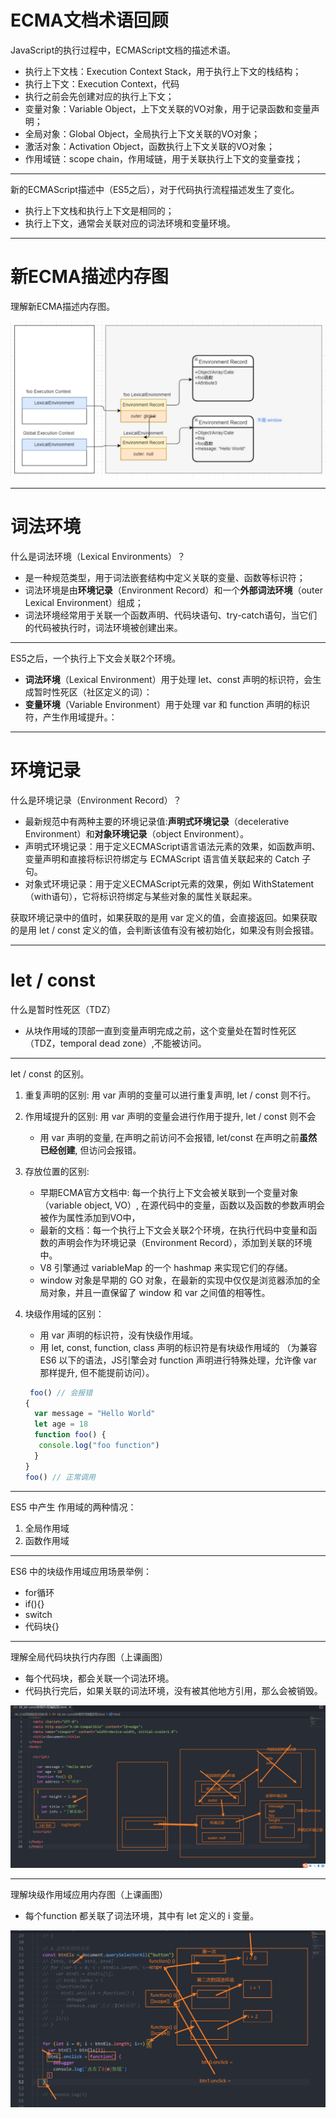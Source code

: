 # ECMA文档术语回顾

JavaScript的执行过程中，ECMAScript文档的描述术语。

- 执行上下文栈：Execution Context Stack，用于执行上下文的栈结构；
- 执行上下文：Execution Context，代码
- 执行之前会先创建对应的执行上下文；
- 变量对象：Variable Object，上下文关联的VO对象，用于记录函数和变量声明；
- 全局对象：Global Object，全局执行上下文关联的VO对象；
- 激活对象：Activation Object，函数执行上下文关联的VO对象；
- 作用域链：scope chain，作用域链，用于关联执行上下文的变量查找；

-----

新的ECMAScript描述中（ES5之后），对于代码执行流程描述发生了变化。


- 执行上下文栈和执行上下文是相同的；
- 执行上下文，通常会关联对应的词法环境和变量环境。

-----

# 新ECMA描述内存图

理解新ECMA描述内存图。

![新ECMAScript描述内存图](NodeAssets/新ECMAScript描述内存图.jpg)

-----

# 词法环境

什么是词法环境（Lexical Environments）？

- 是一种规范类型，用于词法嵌套结构中定义关联的变量、函数等标识符；
- 词法环境是由**环境记录**（Environment Record）和一个**外部词法环境**（outer Lexical Environment）组成；
- 词法环境经常用于关联一个函数声明、代码块语句、try-catch语句，当它们的代码被执行时，词法环境被创建出来。

-----

ES5之后，一个执行上下文会关联2个环境。

- **词法环境**（Lexical Environment）用于处理 let、const 声明的标识符，会生成暂时性死区（社区定义的词）：
- **变量环境**（Variable Environment）用于处理 var 和 function 声明的标识符，产生作用域提升。：

-----

# 环境记录

什么是环境记录（Environment Record）？

- 最新规范中有两种主要的环境记录值:**声明式环境记录**（decelerative Environment）和**对象环境记录**（object Environment）。
- 声明式环境记录：用于定义ECMAScript语言语法元素的效果，如函数声明、变量声明和直接将标识符绑定与 ECMAScript 语言值关联起来的 Catch 子句。
- 对象式环境记录：用于定义ECMAScript元素的效果，例如 WithStatement（with语句），它将标识符绑定与某些对象的属性关联起来。

获取环境记录中的值时，如果获取的是用 var 定义的值，会直接返回。如果获取的是用 let / const 定义的值，会判断该值有没有被初始化，如果没有则会报错。

-----

# let / const

什么是暂时性死区（TDZ）

- 从块作用域的顶部一直到变量声明完成之前，这个变量处在暂时性死区（TDZ，temporal dead zone）,不能被访问。

-----

let / const 的区别。
1. 重复声明的区别: 用 var 声明的变量可以进行重复声明, let / const 则不行。
2. 作用域提升的区别: 用 var 声明的变量会进行作用于提升, let / const 则不会
   
   - 用 var 声明的变量, 在声明之前访问不会报错, let/const 在声明之前**虽然已经创建**, 但访问会报错。
3. 存放位置的区别: 
   - 早期ECMA官方文档中: 每一个执行上下文会被关联到一个变量对象（variable object, VO）, 在源代码中的变量，函数以及函数的参数声明会被作为属性添加到VO中，
   - 最新的文档：每一个执行上下文会关联2个环境，在执行代码中变量和函数的声明会作为环境记录（Environment Record），添加到关联的环境中。
   - V8 引擎通过 variableMap 的一个 hashmap 来实现它们的存储。
   - window 对象是早期的 GO 对象，在最新的实现中仅仅是浏览器添加的全局对象，并且一直保留了 window 和 var 之间值的相等性。

4. 块级作用域的区别：
   - 用 var 声明的标识符，没有快级作用域。
   - 用 let, const, function, class 声明的标识符是有块级作用域的 （为兼容 ES6 以下的语法，JS引擎会对 function 声明进行特殊处理，允许像 var 那样提升, 但不能提前访问）。

   ```javascript
	foo() // 会报错
   {
     var message = "Hello World"
     let age = 18
     function foo() {
      console.log("foo function")
     }
   }
   foo() // 正常调用
   ```

-----

 ES5 中产生 作用域的两种情况：

 1. 全局作用域
 2. 函数作用域

-----

ES6 中的块级作用域应用场景举例：

- for循环
- if(){}
- switch
- 代码块{}

-----

理解全局代码块执行内存图（上课画图）

- 每个代码块，都会关联一个词法环境。
- 代码执行完后，如果关联的词法环境，没有被其他地方引用，那么会被销毁。

![全局代码块执行内存图](NodeAssets/全局代码执行时词法环境.png)

-----

理解块级作用域应用内存图（上课画图）

- 每个function 都关联了词法环境，其中有 let 定义的 i 变量。

![块级作用域应用内存图](NodeAssets/块级作用域应用内存图.png)